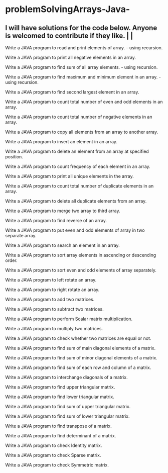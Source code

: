 # problemSolvingArrays-Java-

I will have solutions for the code below. Anyone is welcomed to contribute if they like.  |
                                                                                          |
-------------------------------------------------------------------------------------------

Write a JAVA program to read and print elements of array. - using recursion.

Write a JAVA program to print all negative elements in an array.

Write a JAVA program to find sum of all array elements. - using recursion.

Write a JAVA program to find maximum and minimum element in an array. - using recursion.

Write a JAVA program to find second largest element in an array.

Write a JAVA program to count total number of even and odd elements in an array.

Write a JAVA program to count total number of negative elements in an array.

Write a JAVA program to copy all elements from an array to another array.

Write a JAVA program to insert an element in an array.

Write a JAVA program to delete an element from an array at specified position.

Write a JAVA program to count frequency of each element in an array.

Write a JAVA program to print all unique elements in the array.

Write a JAVA program to count total number of duplicate elements in an array.

Write a JAVA program to delete all duplicate elements from an array.

Write a JAVA program to merge two array to third array.

Write a JAVA program to find reverse of an array.

Write a JAVA program to put even and odd elements of array in two separate array.

Write a JAVA program to search an element in an array.

Write a JAVA program to sort array elements in ascending or descending order.

Write a JAVA program to sort even and odd elements of array separately.

Write a JAVA program to left rotate an array.

Write a JAVA program to right rotate an array.

Write a JAVA program to add two matrices.

Write a JAVA program to subtract two matrices.

Write a JAVA program to perform Scalar matrix multiplication.

Write a JAVA program to multiply two matrices.

Write a JAVA program to check whether two matrices are equal or not.

Write a JAVA program to find sum of main diagonal elements of a matrix.

Write a JAVA program to find sum of minor diagonal elements of a matrix.

Write a JAVA program to find sum of each row and column of a matrix.

Write a JAVA program to interchange diagonals of a matrix.

Write a JAVA program to find upper triangular matrix.

Write a JAVA program to find lower triangular matrix.

Write a JAVA program to find sum of upper triangular matrix.

Write a JAVA program to find sum of lower triangular matrix.

Write a JAVA program to find transpose of a matrix.

Write a JAVA program to find determinant of a matrix.

Write a JAVA program to check Identity matrix.

Write a JAVA program to check Sparse matrix.

Write a JAVA program to check Symmetric matrix.
